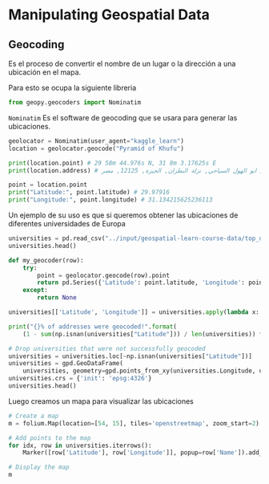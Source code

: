 # Manipulating Geospatial Data

## Geocoding
Es el proceso de convertir el nombre de un lugar o la dirección a una ubicación en el mapa.

Para esto se ocupa la siguiente libreria
```python
from geopy.geocoders import Nominatim
```

`Nominatim` Es el software de geocoding que se usara para generar las ubicaciones.

```python
geolocator = Nominatim(user_agent="kaggle_learn")
location = geolocator.geocode("Pyramid of Khufu")

print(location.point) # 29 58m 44.976s N, 31 8m 3.17625s E
print(location.address) # هرم خوفو, شارع ابو الهول السياحي, نزلة البطران, الجيزة, 12125, مصر
```

```python
point = location.point 
print("Latitude:", point.latitude) # 29.97916
print("Longitude:", point.longitude) # 31.134215625236113
```

Un ejemplo de su uso es que si queremos obtener las ubicaciones de diferentes universidades de Europa
```python
universities = pd.read_csv("../input/geospatial-learn-course-data/top_universities.csv")
universities.head()
```

```python
def my_geocoder(row):
    try:
        point = geolocator.geocode(row).point
        return pd.Series({'Latitude': point.latitude, 'Longitude': point.longitude})
    except:
        return None

universities[['Latitude', 'Longitude']] = universities.apply(lambda x: my_geocoder(x['Name']), axis=1)

print("{}% of addresses were geocoded!".format(
    (1 - sum(np.isnan(universities["Latitude"])) / len(universities)) * 100))

# Drop universities that were not successfully geocoded
universities = universities.loc[~np.isnan(universities["Latitude"])]
universities = gpd.GeoDataFrame(
    universities, geometry=gpd.points_from_xy(universities.Longitude, universities.Latitude))
universities.crs = {'init': 'epsg:4326'}
universities.head()
```

Luego creamos un mapa para visualizar las ubicaciones
```python
# Create a map
m = folium.Map(location=[54, 15], tiles='openstreetmap', zoom_start=2)

# Add points to the map
for idx, row in universities.iterrows():
    Marker([row['Latitude'], row['Longitude']], popup=row['Name']).add_to(m)

# Display the map
m
```